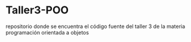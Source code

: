 # Taller3-POO
repositorio donde se encuentra el código fuente del taller 3 de la materia programación orientada a objetos
